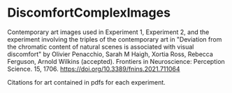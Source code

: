 # DiscomfortComplexImages

Contemporary art images used in Experiment 1, Experiment 2, and the experiment involving the triples of the contemporary art in "Deviation from the chromatic content of natural scenes is associated with visual discomfort" by
Olivier Penacchio, Sarah M Haigh, Xortia Ross, Rebecca Ferguson, Arnold Wilkins (accepted). Frontiers in Neuroscience: Perception Science. 15, 1706. https://doi.org/10.3389/fnins.2021.711064


Citations for art contained in pdfs for each experiment.
